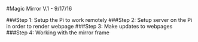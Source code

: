 #Magic Mirror V.1 - 9/17/16

###Step 1: Setup the Pi to work remotely
###Step 2: Setup server on the Pi in order to render webpage
###Step 3: Make updates to webpages
###Step 4: Working with the mirror frame
